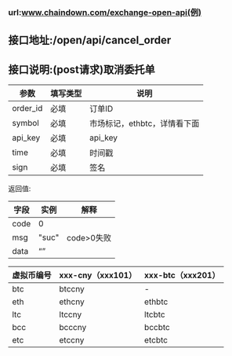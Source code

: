 ### url:www.chaindown.com/exchange-open-api(例)## 接口地址:/open/api/cancel_order## 接口说明:(post请求)取消委托单|参数|	填写类型|	说明||------------|--------|-----------------------------||order_id|	必填|	订单ID||symbol|	必填|	市场标记，ethbtc，详情看下面||api_key|	必填|	api_key||time|	必填|	时间戳||sign|	必填|	签名|返回值:|字段|	实例|	解释||------------|--------|------------------||code	|0	 ||msg|	"suc"|	code>0失败||data|	“”||虚拟币编号|xxx-cny（xxx101）|xxx-btc（xxx201）||------------|--------|----------||btc|	btccny|	-||eth|	ethcny|	ethbtc||ltc|	ltccny|	ltcbtc||bcc|	bcccny|	bccbtc||etc|	etccny|	etcbtc|
